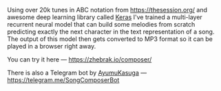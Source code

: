 Using over 20k tunes in ABC notation from https://thesession.org/ and awesome deep learning library called [Keras](http://keras.io/) I've trained a multi-layer recurrent neural model that can build some melodies from scratch predicting exactly the next character in the text representation of a song. The output of this model then gets converted to MP3 format so it can be played in a browser right away.

You can try it here — https://zhebrak.io/composer/

There is also a Telegram bot by [AyumuKasuga](https://github.com/AyumuKasuga/composerbot) — https://telegram.me/SongComposerBot
